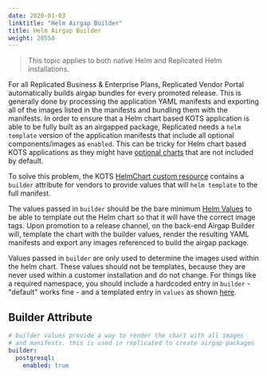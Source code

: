```yaml
---
date: 2020-01-03
linktitle: "Helm Airgap Builder"
title: Helm Airgap Builder
weight: 20550
---
```


> This topic applies to both native Helm and Replicated Helm installations.

For all Replicated Business & Enterprise Plans, Replicated Vendor Portal automatically builds airgap bundles for every promoted release. 
This is generally done by processing the application YAML manifests and exporting all of the images listed in the manifests and bundling them with the manifests. 
In order to ensure that a Helm chart based KOTS application is able to be fully built as an airgapped package, Replicated needs a `helm template` version of the application manifests that include all optional components/images as `enabled`. 
This can be tricky for Helm chart based KOTS applications as they might have [optional charts](/vendor/helm/optional-charts) that are not included by default.

To solve this problem, the KOTS [HelmChart custom resource](/reference/v1beta1/helmchart/) contains a `builder` attribute for vendors to provide values that will `helm template` to the full manifest.

The values passed in `builder` should be the bare minimum [Helm Values](https://helm.sh/docs/chart_template_guide/values_files/) to be able to template out the Helm chart so that it will have the correct image tags. 
Upon promotion to a release channel, on the back-end Airgap Builder will, template the chart with the builder values, render the resulting YAML manifests and export any images referenced to build the airgap package. 

Values passed in `builder` are only used to determine the images used within the helm chart.
These values should not be templates, because they are never used within a customer installation and do not change.
For things like a required namespace, you should include a hardcoded entry in `builder` - "default" works fine - and a templated entry in `values` as shown [here](/reference/v1beta1/helmchart/#values).

## Builder Attribute
```yaml
# builder values provide a way to render the chart with all images
# and manifests. this is used in replicated to create airgap packages
builder:
  postgresql:
    enabled: true
```
